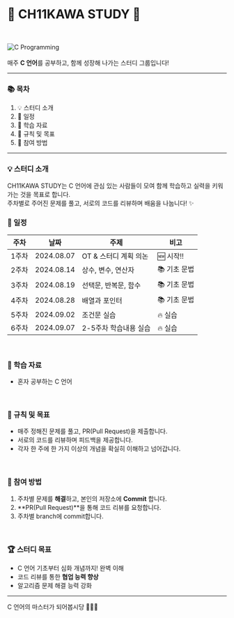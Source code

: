 # 💫 CH11KAWA STUDY  💫
<br>

![C Programming](https://img.shields.io/badge/C-Programming-blue)  
<br>
매주 **C 언어**를 공부하고, 함께 성장해 나가는 스터디 그룹입니다!  

---

### 📚 목차

1. 💡 스터디 소개
2. 📅 일정
3. 📖 학습 자료
4. 📌 규칙 및 목표
5. 🤝 참여 방법

---

### 💡 스터디 소개

CH11KAWA STUDY는 C 언어에 관심 있는 사람들이 모여 함께 학습하고 실력을 키워가는 것을 목표로 합니다.  
주차별로 주어진 문제를 풀고, 서로의 코드를 리뷰하며 배움을 나눕니다! ✨
<br>

### 📅 일정

| 주차  | 날짜       | 주제                        | 비고           |
| ----- | ---------- | --------------------------- | -------------- |
| 1주차 | 2024.08.07 | OT & 스터디 계획 의논         | 🆕 시작!!  |
| 2주차 | 2024.08.14 | 상수, 변수, 연산자            | 📚 기초 문법   |
| 3주차 | 2024.08.19 | 선택문, 반복문, 함수          | 📚 기초 문법 |
| 4주차 | 2024.08.28 | 배열과 포인터                | 📚 기초 문법   |
| 5주차 | 2024.09.02 | 조건문 실습                  | 🔥 실습   |
| 6주차 | 2024.09.07 | 2-5주차 학습내용 실습         | 🔥 실습   |
<br>

### 📖 학습 자료

- 혼자 공부하는 C 언어
<br>

### 📌 규칙 및 목표

- 매주 정해진 문제를 풀고, PR(Pull Request)을 제출합니다.
- 서로의 코드를 리뷰하며 피드백을 제공합니다.
- 각자 한 주에 한 가지 이상의 개념을 확실히 이해하고 넘어갑니다.
<br>

### 🤝 참여 방법

1. 주차별 문제를 **해결**하고, 본인의 저장소에 **Commit** 합니다.
2. **PR(Pull Request)**을 통해 코드 리뷰를 요청합니다.
3. 주차별 branch에 commit합니다.
<br>

### 🏆 스터디 목표

- C 언어 기초부터 심화 개념까지! 완벽 이해
- 코드 리뷰를 통한 **협업 능력 향상**
- 알고리즘 문제 해결 능력 강화


---

C 언어의 마스터가 되어봅시당 💪💪💪
